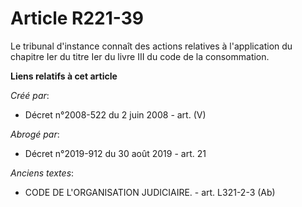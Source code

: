 # Article R221-39

Le tribunal d'instance connaît des actions relatives à l'application du chapitre Ier du titre Ier du livre III du code de la
consommation.

**Liens relatifs à cet article**

_Créé par_:

  - Décret n°2008-522 du 2 juin 2008 - art. (V)

_Abrogé par_:

  - Décret n°2019-912 du 30 août 2019 - art. 21

_Anciens textes_:

  - CODE DE L'ORGANISATION JUDICIAIRE. - art. L321-2-3 (Ab)
